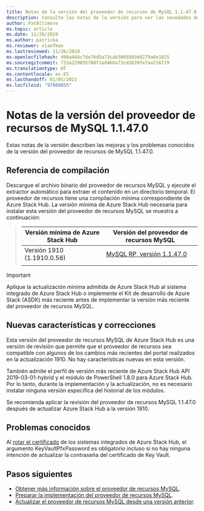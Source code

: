 ```yaml
---
title: Notas de la versión del proveedor de recursos de MySQL 1.1.47.0 de Azure Stack Hub
description: Consulte las notas de la versión para ver las novedades de la actualización 1.1.47.0 del proveedor de recursos MySQL de Azure Stack Hub.
author: PatAltimore
ms.topic: article
ms.date: 11/26/2019
ms.author: patricka
ms.reviewer: xiaofmao
ms.lastreviewed: 11/26/2019
ms.openlocfilehash: d98a4d4c7de76d5a73cab3005893dd279a6e1025
ms.sourcegitcommit: 733a22985570df1ad466a73cd26397e7aa726719
ms.translationtype: HT
ms.contentlocale: es-ES
ms.lasthandoff: 01/05/2021
ms.locfileid: "97869855"
---
```

# <a name="mysql-resource-provider-11470-release-notes"></a>Notas de la versión del proveedor de recursos de MySQL 1.1.47.0

Estas notas de la versión describen las mejoras y los problemas conocidos de la versión del proveedor de recursos de MySQL 1.1.47.0.

## <a name="build-reference"></a>Referencia de compilación
Descargue el archivo binario del proveedor de recursos MySQL y ejecute el extractor automático para extraer el contenido en un directorio temporal. El proveedor de recursos tiene una compilación mínima correspondiente de Azure Stack Hub. La versión mínima de Azure Stack Hub necesaria para instalar esta versión del proveedor de recursos MySQL se muestra a continuación:

> |Versión mínima de Azure Stack Hub|Versión del proveedor de recursos MySQL|
> |-----|-----|
> |Versión 1910 (1.1910.0.58)|[MySQL RP, versión 1.1.47.0](https://aka.ms/azurestackmysqlrp11470)|  
> |     |     |

> [!IMPORTANT]
> Aplique la actualización mínima admitida de Azure Stack Hub al sistema integrado de Azure Stack Hub o implemente el Kit de desarrollo de Azure Stack (ASDK) más reciente antes de implementar la versión más reciente del proveedor de recursos MySQL.

## <a name="new-features-and-fixes"></a>Nuevas características y correcciones

Esta versión del proveedor de recursos MySQL de Azure Stack Hub es una versión de revisión que permite que el proveedor de recursos sea compatible con algunos de los cambios más recientes del portal realizados en la actualización 1910. No hay características nuevas en esta versión.

También admite el perfil de versión más reciente de Azure Stack Hub API 2019-03-01-hybrid y el módulo de PowerShell 1.8.0 para Azure Stack Hub. Por lo tanto, durante la implementación y la actualización, no es necesario instalar ninguna versión específica del historial de los módulos.

Se recomienda aplicar la revisión del proveedor de recursos MySQL 1.1.47.0 después de actualizar Azure Stack Hub a la versión 1910.

## <a name="known-issues"></a>Problemas conocidos

Al [rotar el certificado](azure-stack-mysql-resource-provider-maintain.md#secrets-rotation) de los sistemas integrados de Azure Stack Hub, el argumento KeyVaultPfxPassword es obligatorio incluso si no hay ninguna intención de actualizar la contraseña del certificado de Key Vault.

## <a name="next-steps"></a>Pasos siguientes

- [Obtener más información sobre el proveedor de recursos MySQL](azure-stack-mysql-resource-provider.md).
- [Preparar la implementación del proveedor de recursos MySQL](azure-stack-mysql-resource-provider-deploy.md#prerequisites).
- [Actualizar el proveedor de recursos MySQL desde una versión anterior](azure-stack-mysql-resource-provider-update.md).
